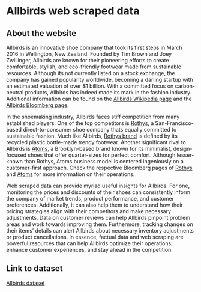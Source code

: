# Allbirds web scraped data 

## About the website

Allbirds is an innovative shoe company that took its first steps in March 2016 in Wellington, New Zealand. Founded by Tim Brown and Joey Zwillinger, Allbirds are known for their pioneering efforts to create comfortable, stylish, and eco-friendly footwear made from sustainable resources. Although its not currently listed on a stock exchange, the company has gained popularity worldwide, becoming a darling startup with an estimated valuation of over $1 billion. With a committed focus on carbon-neutral products, Allbirds has indeed made its mark in the fashion industry. Additional information can be found on the [Allbirds Wikipedia page](https://en.wikipedia.org/wiki/Allbirds) and the [Allbirds Bloomberg page](https://www.bloomberg.com/profile/company/1500956D:US).

In the shoemaking industry, Allbirds faces stiff competition from many established players. One of the top competitors is [Rothys](https://rothys.com/), a San-Francisco-based direct-to-consumer shoe company thats equally committed to sustainable fashion. Much like Allbirds, [Rothys brand](https://en.wikipedia.org/wiki/Rothys) is defined by its recycled plastic bottle-made trendy footwear. Another significant rival to Allbirds is [Atoms](https://atoms.com/), a Brooklyn-based brand known for its minimalist, design-focused shoes that offer quarter-sizes for perfect comfort. Although lesser-known than Rothys, Atoms business model is centered ingeniously on a customer-first approach. Check the respective Bloomberg pages of [Rothys](https://www.bloomberg.com/profile/company/1536920D:US) and [Atoms](https://www.bloomberg.com/profile/company/1691198D:US) for more information on their operations.

Web scraped data can provide myriad useful insights for Allbirds. For one, monitoring the prices and discounts of their shoes can consistently inform the company of market trends, product performance, and customer preferences. Additionally, it can also help them to understand how their pricing strategies align with their competitors and make necessary adjustments. Data on customer reviews can help Allbirds pinpoint problem areas and work towards improving them. Furthermore, tracking changes on their items’ details can alert Allbirds about necessary inventory adjustments or product cancellations. In essence, factual data and web scraping are powerful resources that can help Allbirds optimize their operations, enhance customer experiences, and stay ahead in the competition.


## Link to **dataset**

[Allbirds dataset](https://www.databoutique.com/buy-data-list-subset/Allbirds%20web%20scraped%20data/r/recGfDDII4OaoES8L)
